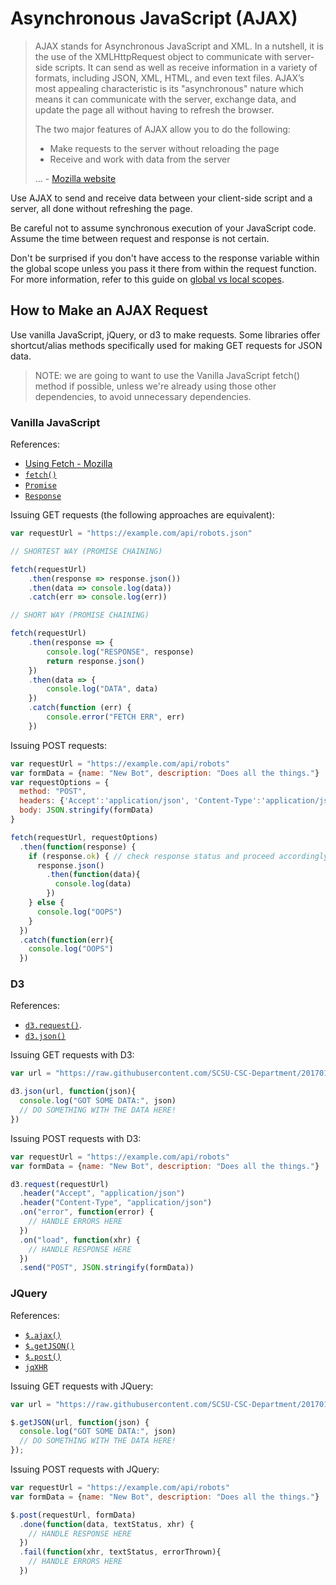 # Asynchronous JavaScript (AJAX)

> AJAX stands for Asynchronous JavaScript and XML. In a nutshell, it is the use of the XMLHttpRequest object to communicate with server-side scripts. It can send as well as receive information in a variety of formats, including JSON, XML, HTML, and even text files. AJAX’s most appealing characteristic is its "asynchronous" nature which means it can communicate with the server, exchange data, and update the page all without having to refresh the browser.
>
> The two major features of AJAX allow you to do the following:
>
>  + Make requests to the server without reloading the page
>  + Receive and work with data from the server
>
> ... - [Mozilla website](https://developer.mozilla.org/en-US/docs/AJAX/Getting_Started)

Use AJAX to send and receive data between your client-side script and a server, all done without refreshing the page.

Be careful not to assume synchronous execution of your JavaScript code. Assume the time between request and response is not certain.

Don't be surprised if you don't have access to the response variable within the global scope unless you pass it there from within the request function. For more information, refer to this guide on [global vs local scopes](https://www.w3schools.com/js/js_scope.asp).

## How to Make an AJAX Request

Use vanilla JavaScript, jQuery, or d3 to make requests. Some libraries offer shortcut/alias methods specifically used for making GET requests for JSON data.

> NOTE: we are going to want to use the Vanilla JavaScript fetch() method if possible, unless we're already using those other dependencies, to avoid unnecessary dependencies.

### Vanilla JavaScript

References:

  + [Using Fetch - Mozilla](https://developer.mozilla.org/en-US/docs/Web/API/Fetch_API/Using_Fetch)
  + [`fetch()`](https://developer.mozilla.org/en-US/docs/Web/API/Fetch_API)
  + [`Promise`](https://developer.mozilla.org/en-US/docs/Web/JavaScript/Reference/Global_Objects/Promise)
  + [`Response`](https://developer.mozilla.org/en-US/docs/Web/API/Response)

Issuing GET requests (the following approaches are equivalent):

```` js
var requestUrl = "https://example.com/api/robots.json"

// SHORTEST WAY (PROMISE CHAINING)

fetch(requestUrl)
    .then(response => response.json())
    .then(data => console.log(data))
    .catch(err => console.log(err))

// SHORT WAY (PROMISE CHAINING)

fetch(requestUrl)
    .then(response => {
        console.log("RESPONSE", response)
        return response.json()
    })
    .then(data => {
        console.log("DATA", data)
    })
    .catch(function (err) {
        console.error("FETCH ERR", err)
    })
````


Issuing POST requests:

```` js
var requestUrl = "https://example.com/api/robots"
var formData = {name: "New Bot", description: "Does all the things."}
var requestOptions = {
  method: "POST",
  headers: {'Accept':'application/json', 'Content-Type':'application/json'},
  body: JSON.stringify(formData)
}

fetch(requestUrl, requestOptions)
  .then(function(response) {
    if (response.ok) { // check response status and proceed accordingly
      response.json()
        .then(function(data){
          console.log(data)
        })
    } else {
      console.log("OOPS")
    }
  })
  .catch(function(err){
    console.log("OOPS")
  })
````

### D3

References:

  + [`d3.request()`](https://github.com/d3/d3-request/blob/master/README.md#api-reference).
  + [`d3.json()`](https://github.com/d3/d3-request/blob/master/README.md#json)

Issuing GET requests with D3:

```` js
var url = "https://raw.githubusercontent.com/SCSU-CSC-Department/201701-csc-443-01/master/course.json"

d3.json(url, function(json){
  console.log("GOT SOME DATA:", json)
  // DO SOMETHING WITH THE DATA HERE!
})
````

Issuing POST requests with D3:

```` js
var requestUrl = "https://example.com/api/robots"
var formData = {name: "New Bot", description: "Does all the things."}

d3.request(requestUrl)
  .header("Accept", "application/json")
  .header("Content-Type", "application/json")
  .on("error", function(error) {
    // HANDLE ERRORS HERE
  })
  .on("load", function(xhr) {
    // HANDLE RESPONSE HERE
  })
  .send("POST", JSON.stringify(formData))
````


### JQuery

References:

  + [`$.ajax()`](http://api.jquery.com/jquery.ajax/)
  + [`$.getJSON()`](http://api.jquery.com/jquery.getjson/)
  + [`$.post()`](https://api.jquery.com/jquery.post/)
  + [`jqXHR`](https://api.jquery.com/jQuery.ajax/#jqXHR)

Issuing GET requests with JQuery:

```` js
var url = "https://raw.githubusercontent.com/SCSU-CSC-Department/201701-csc-443-01/master/course.json"

$.getJSON(url, function(json) {
  console.log("GOT SOME DATA:", json)
  // DO SOMETHING WITH THE DATA HERE!
});
````

Issuing POST requests with JQuery:

```` js
var requestUrl = "https://example.com/api/robots"
var formData = {name: "New Bot", description: "Does all the things."}

$.post(requestUrl, formData)
  .done(function(data, textStatus, xhr) {
    // HANDLE RESPONSE HERE
  })
  .fail(function(xhr, textStatus, errorThrown){
    // HANDLE ERRORS HERE
  })

````
